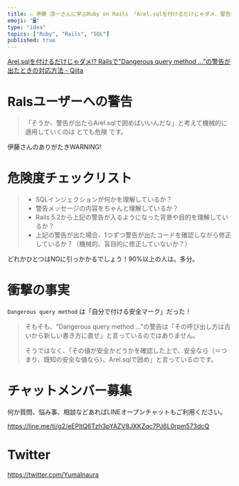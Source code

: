 ```yaml
---
title: ⚠ 伊藤 淳一さんに学ぶRuby on Rails 「Arel.sqlを付けるだけじゃダメ、警告対策」ハイライト抜粋学習
emoji: "🖥"
type: "idea"
topics: ["Ruby", "Rails", "SQL"]
published: true
---
```


[Arel.sqlを付けるだけじゃダメ!? Railsで"Dangerous query method …”の警告が出たときの対応方法 - Qiita](https://qiita.com/jnchito/items/5f2f00c93c0ba68e4d31)

# Ralsユーザーへの警告

>「そうか、警告が出たらArel.sqlで囲めばいいんだな」と考えて機械的に適用していくのは とても危険 です。

伊藤さんのありがたきWARNING!

# 危険度チェックリスト

>- SQLインジェクションが何かを理解しているか？
>- 警告メッセージの内容をちゃんと理解しているか？
>- Rails 5.2から上記の警告が入るようになった背景や目的を理解しているか？
>- 上記の警告が出た場合、1つずつ警告が出たコードを確認しながら修正しているか？（機械的、盲目的に修正していないか？）

どれかひとつはNOに引っかかるでしょう！90%以上の人は。多分。

# 衝撃の事実

`Dangerous query method` は「自分で付ける安全マーク」だった！ 

>そもそも、"Dangerous query method ..."の警告は「その呼び出し方は古いから新しい書き方に直せ」と言っているのではありません。
>
>そうではなく、「その値が安全かどうかを確認した上で、安全なら（＝つまり、既知の安全な値なら）、Arel.sqlで囲め」と言っているのです。








<!-- Update From Qiita API -->

# チャットメンバー募集


何か質問、悩み事、相談などあればLINEオープンチャットもご利用ください。

https://line.me/ti/g2/eEPltQ6Tzh3pYAZV8JXKZqc7PJ6L0rpm573dcQ





# Twitter


https://twitter.com/YumaInaura


<!-- Update From Qiita API -->


